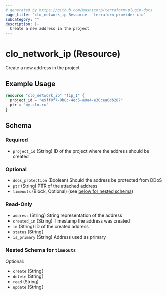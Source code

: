 ```yaml
---
# generated by https://github.com/hashicorp/terraform-plugin-docs
page_title: "clo_network_ip Resource - terraform-provider-clo"
subcategory: ""
description: |-
  Create a new address in the project
---
```


# clo_network_ip (Resource)

Create a new address in the project

## Example Usage

```terraform
resource "clo_network_ip" "fip_1" {
  project_id = "e9ff0f7-0b8c-4ec5-a0a4-e30cea0db287"
  ptr = "my.clo.ru"
}
```

<!-- schema generated by tfplugindocs -->
## Schema

### Required

- `project_id` (String) ID of the project where the address should be created

### Optional

- `ddos_protection` (Boolean) Should the address be protected from DDoS
- `ptr` (String) PTR of the attached address
- `timeouts` (Block, Optional) (see [below for nested schema](#nestedblock--timeouts))

### Read-Only

- `address` (String) String representation of the address
- `created_in` (String) Timestamp the address was created
- `id` (String) ID of the created address
- `status` (String)
- `is_primary` (String) Address used as primary

<a id="nestedblock--timeouts"></a>
### Nested Schema for `timeouts`

Optional:

- `create` (String)
- `delete` (String)
- `read` (String)
- `update` (String)


